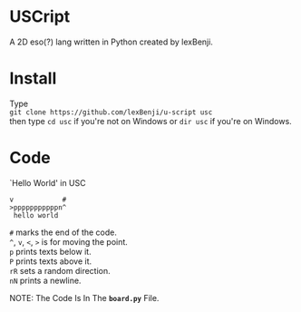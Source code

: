 # USCript

A 2D eso(?) lang written in Python created by lexBenji.

# Install

Type<br>
`git clone https://github.com/lexBenji/u-script usc`<br>
then type `cd usc` if you're not on Windows or `dir usc` if you're on Windows.

# Code

\`Hello World' in USC
```
v            #
>pppppppppppn^
 hello world
```

`#` marks the end of the code.<br>
`^`, `v`, `<`, `>` is for moving the point.<br>
`p` prints texts below it.<br>
`P` prints texts above it.<br>
`rR` sets a random direction.<br>
`nN` prints a newline.

NOTE: The Code Is In The **`board.py`** File.

